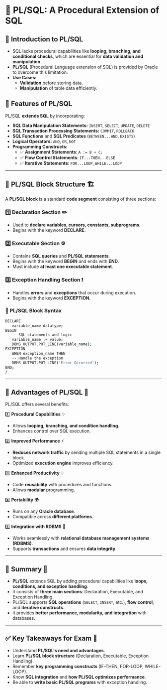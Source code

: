 # 📌 PL/SQL: A Procedural Extension of SQL

## 🔹 Introduction to PL/SQL
- SQL lacks procedural capabilities like **looping, branching, and conditional checks**, which are essential for **data validation and manipulation**.
- **PL/SQL** (Procedural Language extension of SQL) is provided by Oracle to overcome this limitation.
- **Use Cases:**
  - **Validation** before storing data.
  - **Manipulation** of table data efficiently.

## 🔹 Features of PL/SQL
PL/SQL **extends SQL** by incorporating:
- **SQL Data Manipulation Statements:** `INSERT`, `SELECT`, `UPDATE`, `DELETE`
- **SQL Transaction Processing Statements:** `COMMIT`, `ROLLBACK`
- **SQL Functions** and **SQL Predicates** (`BETWEEN...AND`, `EXISTS`)
- **Logical Operators:** `AND`, `OR`, `NOT`
- **Programming Constructs:**
  - ✅ **Assignment Statements**: `A := B + C;`
  - ✅ **Flow Control Statements**: `IF...THEN...ELSE`
  - ✅ **Iterative Statements**: `FOR...LOOP`, `WHILE...LOOP`

---

## 🔹 PL/SQL Block Structure 🏗️
A **PL/SQL block** is a standard **code segment** consisting of three sections:

### 1️⃣ Declaration Section ✏️
- Used to **declare variables, cursors, constants, subprograms**.
- Begins with the keyword **DECLARE**.

### 2️⃣ Executable Section ⚙️
- Contains **SQL queries** and **PL/SQL statements**.
- Begins with the keyword **BEGIN** and ends with **END**.
- Must include **at least one executable statement**.

### 3️⃣ Exception Handling Section ❗
- Handles **errors** and **exceptions** that occur during execution.
- Begins with the keyword **EXCEPTION**.

### 📌 PL/SQL Block Syntax
```bash
DECLARE
   variable_name datatype;
BEGIN
   -- SQL statements and logic
   variable_name := value;
   DBMS_OUTPUT.PUT_LINE(variable_name);
EXCEPTION
   WHEN exception_name THEN
   -- Handle the exception
   DBMS_OUTPUT.PUT_LINE('Error Occurred');
END;
/
```

---

## 🔹 Advantages of PL/SQL 🚀
PL/SQL offers several benefits:

1️⃣ **Procedural Capabilities** ✨
   - Allows **looping, branching, and condition handling**.
   - Enhances control over SQL execution.

2️⃣ **Improved Performance** ⚡
   - **Reduces network traffic** by sending multiple SQL statements in a single block.
   - Optimized **execution engine** improves efficiency.

3️⃣ **Enhanced Productivity** 💡
   - Code **reusability** with procedures and functions.
   - Allows **modular** programming.

4️⃣ **Portability** 🌍
   - Runs on any **Oracle database**.
   - Compatible across **different platforms**.

5️⃣ **Integration with RDBMS** 🔗
   - Works seamlessly with **relational database management systems (RDBMS)**.
   - Supports **transactions** and ensures **data integrity**.

---

## 📌 Summary 📖
- **PL/SQL** extends SQL by adding procedural capabilities like **loops, conditions, and exception handling**.
- It consists of **three main sections**: Declaration, Executable, and Exception Handling.
- PL/SQL supports **SQL operations** (`SELECT`, `INSERT`, etc.), **flow control**, and **iterative constructs**.
- It provides **better performance, modularity, and integration** with databases.

---

## ✅ Key Takeaways for Exam 🎯
- Understand **PL/SQL's need and advantages**.
- Learn **PL/SQL block structure** (Declaration, Executable, Exception Handling).
- Remember **key programming constructs** (IF-THEN, FOR-LOOP, WHILE-LOOP).
- Know **SQL integration** and **how PL/SQL optimizes performance**.
- Be able to **write basic PL/SQL programs** with exception handling.
